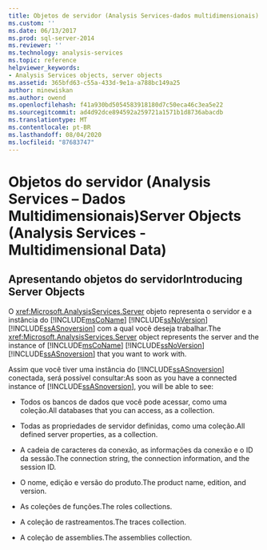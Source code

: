 ```yaml
---
title: Objetos de servidor (Analysis Services-dados multidimensionais) | Microsoft Docs
ms.custom: ''
ms.date: 06/13/2017
ms.prod: sql-server-2014
ms.reviewer: ''
ms.technology: analysis-services
ms.topic: reference
helpviewer_keywords:
- Analysis Services objects, server objects
ms.assetid: 365bfd63-c55a-433d-9e1a-a788bc149a25
author: minewiskan
ms.author: owend
ms.openlocfilehash: f41a930bd5054583918180d7c50eca46c3ea5e22
ms.sourcegitcommit: ad4d92dce894592a259721a1571b1d8736abacdb
ms.translationtype: MT
ms.contentlocale: pt-BR
ms.lasthandoff: 08/04/2020
ms.locfileid: "87683747"
---
```

# <a name="server-objects-analysis-services---multidimensional-data"></a><span data-ttu-id="88739-102">Objetos do servidor (Analysis Services – Dados Multidimensionais)</span><span class="sxs-lookup"><span data-stu-id="88739-102">Server Objects (Analysis Services - Multidimensional Data)</span></span>
    
## <a name="introducing-server-objects"></a><span data-ttu-id="88739-103">Apresentando objetos do servidor</span><span class="sxs-lookup"><span data-stu-id="88739-103">Introducing Server Objects</span></span>  
 <span data-ttu-id="88739-104">O <xref:Microsoft.AnalysisServices.Server> objeto representa o servidor e a instância do [!INCLUDE[msCoName](../../../includes/msconame-md.md)] [!INCLUDE[ssNoVersion](../../../includes/ssnoversion-md.md)] [!INCLUDE[ssASnoversion](../../../includes/ssasnoversion-md.md)] com a qual você deseja trabalhar.</span><span class="sxs-lookup"><span data-stu-id="88739-104">The <xref:Microsoft.AnalysisServices.Server> object represents the server and the instance of [!INCLUDE[msCoName](../../../includes/msconame-md.md)] [!INCLUDE[ssNoVersion](../../../includes/ssnoversion-md.md)] [!INCLUDE[ssASnoversion](../../../includes/ssasnoversion-md.md)] that you want to work with.</span></span>  
  
 <span data-ttu-id="88739-105">Assim que você tiver uma instância do [!INCLUDE[ssASnoversion](../../../includes/ssasnoversion-md.md)] conectada, será possível consultar:</span><span class="sxs-lookup"><span data-stu-id="88739-105">As soon as you have a connected instance of [!INCLUDE[ssASnoversion](../../../includes/ssasnoversion-md.md)], you will be able to see:</span></span>  
  
-   <span data-ttu-id="88739-106">Todos os bancos de dados que você pode acessar, como uma coleção.</span><span class="sxs-lookup"><span data-stu-id="88739-106">All databases that you can access, as a collection.</span></span>  
  
-   <span data-ttu-id="88739-107">Todas as propriedades de servidor definidas, como uma coleção.</span><span class="sxs-lookup"><span data-stu-id="88739-107">All defined server properties, as a collection.</span></span>  
  
-   <span data-ttu-id="88739-108">A cadeia de caracteres da conexão, as informações da conexão e o ID da sessão.</span><span class="sxs-lookup"><span data-stu-id="88739-108">The connection string, the connection information, and the session ID.</span></span>  
  
-   <span data-ttu-id="88739-109">O nome, edição e versão do produto.</span><span class="sxs-lookup"><span data-stu-id="88739-109">The product name, edition, and version.</span></span>  
  
-   <span data-ttu-id="88739-110">As coleções de funções.</span><span class="sxs-lookup"><span data-stu-id="88739-110">The roles collections.</span></span>  
  
-   <span data-ttu-id="88739-111">A coleção de rastreamentos.</span><span class="sxs-lookup"><span data-stu-id="88739-111">The traces collection.</span></span>  
  
-   <span data-ttu-id="88739-112">A coleção de assemblies.</span><span class="sxs-lookup"><span data-stu-id="88739-112">The assemblies collection.</span></span>  
  
  
